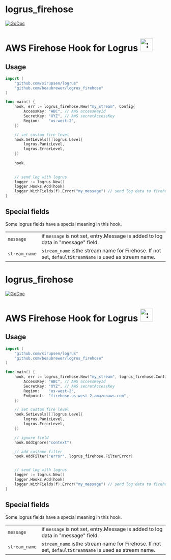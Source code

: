 logrus_firehose
====

 [![GoDoc](https://godoc.org/github.com/beaubrewer/logrus_firehose?status.svg)](https://godoc.org/github.com/beaubrewer/logrus_firehose)


# AWS Firehose Hook for Logrus <img src="http://i.imgur.com/hTeVwmJ.png" width="40" height="40" alt=":walrus:" class="emoji" title=":walrus:"/>

## Usage

```go
import (
    "github.com/sirupsen/logrus"
    "github.com/beaubrewer/logrus_firehose"
)

func main() {
    hook, err := logrus_firehose.New("my_stream", Config{
        AccessKey: "ABC", // AWS accessKeyId
        SecretKey: "XYZ", // AWS secretAccessKey
        Region:    "us-west-2",
    })

    // set custom fire level
    hook.SetLevels([]logrus.Level{
        logrus.PanicLevel,
        logrus.ErrorLevel,
    })
    
    hook.
    

    // send log with logrus
    logger := logrus.New()
    logger.Hooks.Add(hook)
    logger.WithFields(f).Error("my_message") // send log data to firehose as JSON
}
```


## Special fields

Some logrus fields have a special meaning in this hook.

|||
|:--|:--|
|`message`|if `message` is not set, entry.Message is added to log data in "message" field. |
|`stream_name`|`stream_name` isthe  stream name for Firehose. If not set, `defaultStreamName` is used as stream name.|
logrus_firehose
====

 [![GoDoc](https://godoc.org/github.com/beaubrewer/logrus_firehose?status.svg)](https://godoc.org/github.com/beaubrewer/logrus_firehose)


# AWS Firehose Hook for Logrus <img src="http://i.imgur.com/hTeVwmJ.png" width="40" height="40" alt=":walrus:" class="emoji" title=":walrus:"/>

## Usage

```go
import (
    "github.com/sirupsen/logrus"
    "github.com/beaubrewer/logrus_firehose"
)

func main() {
    hook, err := logrus_firehose.New("my_stream", logrus_firehose.Config{
        AccessKey: "ABC", // AWS accessKeyId
        SecretKey: "XYZ", // AWS secretAccessKey
        Region:    "us-west-2",
        Endpoint:  "firehose.us-west-2.amazonaws.com",
    })

    // set custom fire level
    hook.SetLevels([]logrus.Level{
        logrus.PanicLevel,
        logrus.ErrorLevel,
    })

    // ignore field
    hook.AddIgnore("context")

    // add custome filter
    hook.AddFilter("error", logrus_firehose.FilterError)


    // send log with logrus
    logger := logrus.New()
    logger.Hooks.Add(hook)
    logger.WithFields(f).Error("my_message") // send log data to firehose as JSON
}
```


## Special fields

Some logrus fields have a special meaning in this hook.

|||
|:--|:--|
|`message`|if `message` is not set, entry.Message is added to log data in "message" field. |
|`stream_name`|`stream_name` isthe  stream name for Firehose. If not set, `defaultStreamName` is used as stream name.|
